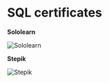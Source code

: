 # SQL certificates

**Sololearn**

![Sololearn](https://www.sololearn.com/Certificate/CT-CLGZE6LE/png)

**Stepik**

![Stepik](https://stepik.org/certificate/1a9ebc8f4e0cbbe3ba7260be1c5760053cc6d3db.png)
